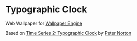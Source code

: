# Typographic Clock
Web Wallpaper for [Wallpaper Engine](https://store.steampowered.com/app/431960/Wallpaper_Engine/)

Based on [Time Series 2: Typographic Clock](https://codepen.io/graphilla/pen/zEZKpN) by [Peter Norton](https://codepen.io/graphilla)
